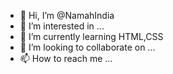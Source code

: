 - 👋 Hi, I’m @NamahIndia
- 👀 I’m interested in ...
- 🌱 I’m currently learning HTML,CSS
- 💞️ I’m looking to collaborate on ...
- 📫 How to reach me ...

<!---
NamahIndia/NamahIndia is a ✨ special ✨ repository because its `README.md` (this file) appears on your GitHub profile.
You can click the Preview link to take a look at your changes.
--->

